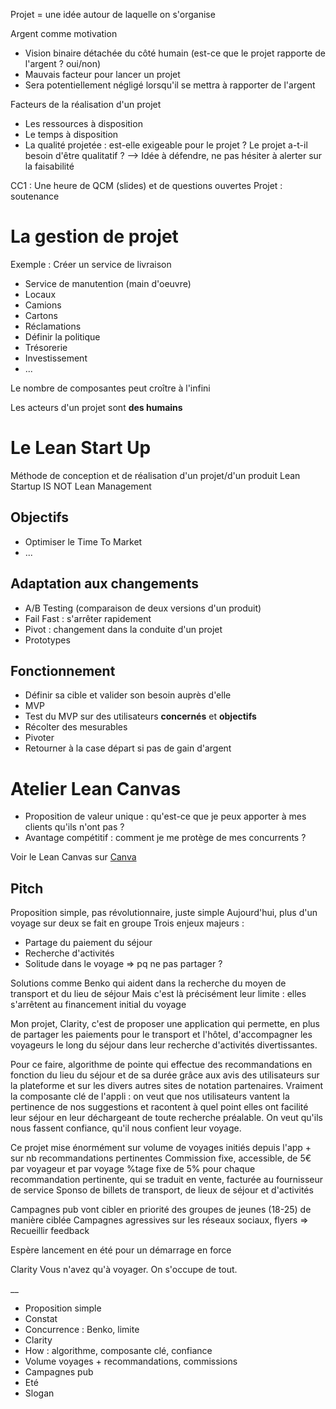 Projet = une idée autour de laquelle on s'organise

Argent comme motivation
- Vision binaire détachée du côté humain (est-ce que le projet rapporte de l'argent ? oui/non)
- Mauvais facteur pour lancer un projet
- Sera potentiellement négligé lorsqu'il se mettra à rapporter de l'argent

Facteurs de la réalisation d'un projet
- Les ressources à disposition
- Le temps à disposition
- La qualité projetée : est-elle exigeable pour le projet ? Le projet a-t-il besoin d'être qualitatif ? --> Idée à défendre, ne pas hésiter à alerter sur la faisabilité

CC1 : Une heure de QCM (slides) et de questions ouvertes
Projet : soutenance

# La gestion de projet

Exemple : Créer un service de livraison

- Service de manutention (main d'oeuvre)
- Locaux
- Camions
- Cartons
- Réclamations
- Définir la politique
- Trésorerie
- Investissement
- ...

Le nombre de composantes peut croître à l'infini

Les acteurs d'un projet sont **des humains**

# Le Lean Start Up

Méthode de conception et de réalisation d'un projet/d'un produit
Lean Startup IS NOT Lean Management

## Objectifs

- Optimiser le Time To Market
- ...

## Adaptation aux changements

- A/B Testing (comparaison de deux versions d'un produit)
- Fail Fast : s'arrêter rapidement
- Pivot : changement dans la conduite d'un projet
- Prototypes

## Fonctionnement

- Définir sa cible et valider son besoin auprès d'elle
- MVP
- Test du MVP sur des utilisateurs **concernés** et **objectifs**
- Récolter des mesurables
- Pivoter
- Retourner à la case départ si pas de gain d'argent

# Atelier Lean Canvas

- Proposition de valeur unique : qu'est-ce que je peux apporter à mes clients qu'ils n'ont pas ?
- Avantage compétitif : comment je me protège de mes concurrents ?

Voir le Lean Canvas sur [Canva](https://www.canva.com/design/DAFvdnRLkUo/WF2qmFtqBVN3m5bBcU0h4A/view?utm_content=DAFvdnRLkUo&utm_campaign=designshare&utm_medium=link&utm_source=publishsharelink)

## Pitch

Proposition simple, pas révolutionnaire, juste simple
Aujourd'hui, plus d'un voyage sur deux se fait en groupe
Trois enjeux majeurs :
- Partage du paiement du séjour
- Recherche d'activités
- Solitude dans le voyage => pq ne pas partager ?

Solutions comme Benko qui aident dans la recherche du moyen de transport et du lieu de séjour
Mais c'est là précisément leur limite : elles s'arrêtent au financement initial du voyage

Mon projet, Clarity, c'est de proposer une application qui permette, en plus de partager les paiements pour le transport et l'hôtel, d'accompagner les voyageurs le long du séjour dans leur recherche d'activités divertissantes.

Pour ce faire, algorithme de pointe qui effectue des recommandations en fonction du lieu du séjour et de sa durée grâce aux avis des utilisateurs sur la plateforme et sur les divers autres sites de notation partenaires.
Vraiment la composante clé de l'appli : on veut que nos utilisateurs vantent la pertinence de nos suggestions et racontent à quel point elles ont facilité leur séjour en leur déchargeant de toute recherche préalable. On veut qu'ils nous fassent confiance, qu'il nous confient leur voyage.

Ce projet mise énormément sur volume de voyages initiés depuis l'app + sur nb recommandations pertinentes
Commission fixe, accessible, de 5€ par voyageur et par voyage
%tage fixe de 5% pour chaque recommandation pertinente, qui se traduit en vente, facturée au fournisseur de service
Sponso de billets de transport, de lieux de séjour et d'activités

Campagnes pub vont cibler en priorité des groupes de jeunes (18-25) de manière ciblée
Campagnes agressives sur les réseaux sociaux, flyers
=> Recueillir feedback

Espère lancement en été pour un démarrage en force

Clarity
Vous n'avez qu'à voyager. On s'occupe de tout.

__

- Proposition simple
- Constat
- Concurrence : Benko, limite
- Clarity
- How : algorithme, composante clé, confiance
- Volume voyages + recommandations, commissions
- Campagnes pub
- Eté
- Slogan
